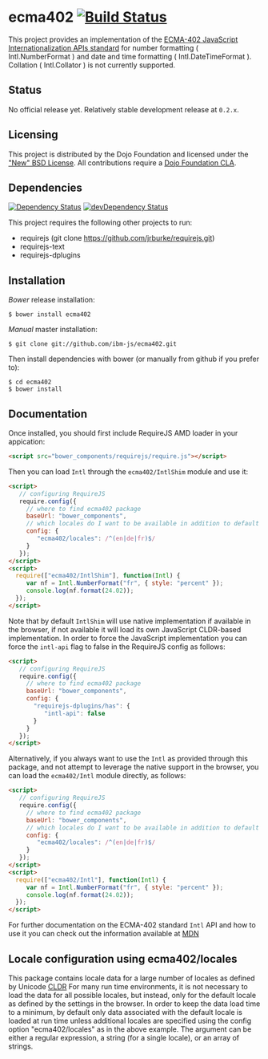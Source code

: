 # ecma402 [![Build Status](https://travis-ci.org/ibm-js/ecma402.png?branch=master)](https://travis-ci.org/ibm-js/ecma402)

This project provides an implementation of the [ECMA-402 JavaScript Internationalization APIs standard](http://www.ecma-international.org/ecma-402/1.0/ECMA-402.pdf)
for number formatting ( Intl.NumberFormat ) and date and time formatting ( Intl.DateTimeFormat ).
Collation ( Intl.Collator ) is not currently supported.

## Status
No official release yet. Relatively stable development release at `0.2.x`.

## Licensing

This project is distributed by the Dojo Foundation and licensed under the ["New" BSD License](./LICENSE).
All contributions require a [Dojo Foundation CLA](http://dojofoundation.org/about/claForm).

## Dependencies

[![Dependency Status](https://david-dm.org/ibm-js/ecma402.png)](https://david-dm.org/ibm-js/ecma402)
[![devDependency Status](https://david-dm.org/ibm-js/ecma402/dev-status.png)](https://david-dm.org/ibm-js/ecma402#info=devDependencies)

This project requires the following other projects to run:
 * requirejs (git clone https://github.com/jrburke/requirejs.git)
 * requirejs-text
 * requirejs-dplugins

## Installation

_Bower_ release installation:

    $ bower install ecma402

_Manual_ master installation:

    $ git clone git://github.com/ibm-js/ecma402.git

Then install dependencies with bower (or manually from github if you prefer to):

	$ cd ecma402
	$ bower install

## Documentation

Once installed, you should first include RequireJS AMD loader in your appication:

```html
<script src="bower_components/requirejs/require.js"></script>
```

Then you can load `Intl` through the `ecma402/IntlShim` module and use it:

```html
<script>
   // configuring RequireJS
   require.config({
     // where to find ecma402 package
     baseUrl: "bower_components",
     // which locales do I want to be available in addition to default browser locale
     config: {
        "ecma402/locales": /^(en|de|fr)$/
     }
   });
</script>
<script>
  require(["ecma402/IntlShim"], function(Intl) {
     var nf = Intl.NumberFormat("fr", { style: "percent" });
     console.log(nf.format(24.02));
  });
</script>
```

Note that by default `IntlShim` will use native implementation if available in the browser, if not available it will
load its own JavaScript CLDR-based implementation. In order to force the JavaScript implementation you can force
the `intl-api` flag to false in the RequireJS config as follows:

```html
<script>
   // configuring RequireJS
   require.config({
     // where to find ecma402 package
     baseUrl: "bower_components",
     config: {
       "requirejs-dplugins/has": {
       	  "intl-api": false
       }
     }
   });
</script>
```

Alternatively, if you always want to use the `Intl` as provided through this package, and not attempt to leverage the
native support in the browser, you can load the `ecma402/Intl` module directly, as follows:

```html
<script>
   // configuring RequireJS
   require.config({
     // where to find ecma402 package
     baseUrl: "bower_components",
     // which locales do I want to be available in addition to default browser locale
     config: {
        "ecma402/locales": /^(en|de|fr)$/
     }
   });
</script>
<script>
  require(["ecma402/Intl"], function(Intl) {
     var nf = Intl.NumberFormat("fr", { style: "percent" });
     console.log(nf.format(24.02));
  });
</script>
```

For further documentation on the ECMA-402 standard `Intl` API and how to use it you can check out
the information available at [MDN](https://developer.mozilla.org/en-US/docs/Web/JavaScript/Reference/Global_Objects/Intl)

## Locale configuration using ecma402/locales

This package contains locale data for a large number of locales as defined by Unicode [CLDR](http://cldr.unicode.org)
For many run time environments, it is not necessary to load the data for all possible locales, but instead, only for the
default locale as defined by the settings in the browser.  In order to keep the data load time to a minimum, by default only
data associated with the default locale is loaded at run time unless additional locales are specified using the config
option "ecma402/locales" as in the above example.  The argument can be either a regular expression, a string (for a
single locale), or an array of strings.

